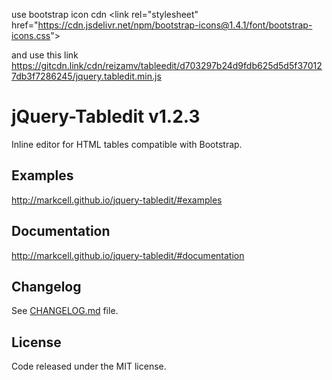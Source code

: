 use bootstrap icon cdn
&lt;link rel="stylesheet" href="https://cdn.jsdelivr.net/npm/bootstrap-icons@1.4.1/font/bootstrap-icons.css"&gt;

and use this link
https://gitcdn.link/cdn/reizamv/tableedit/d703297b24d9fdb625d5d5f370127db3f7286245/jquery.tabledit.min.js

# jQuery-Tabledit v1.2.3
Inline editor for HTML tables compatible with Bootstrap.


## Examples
http://markcell.github.io/jquery-tabledit/#examples


## Documentation
http://markcell.github.io/jquery-tabledit/#documentation


## Changelog
See [CHANGELOG.md](https://github.com/markcell/jquery-tabledit/blob/master/CHANGELOG.md) file.


## License
Code released under the MIT license.
